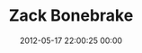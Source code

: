 ---
title: "Zack Bonebrake"
date: 2012-05-17 22:00:25 00:00
permalink: /gigonaut
twitter: ""
likes: [66]
id: 126
gravatar: "http://www.gravatar.com/avatar/a2545bf4e06bd08f261db6c5699652c1"
---